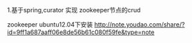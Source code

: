 1.基于spring,curator 实现 zookeeper节点的crud <br/>

zookeeper ubuntu12.04下安装
http://note.youdao.com/share/?id=9ff1a687aaff06e8de56b61c080f59fe&type=note